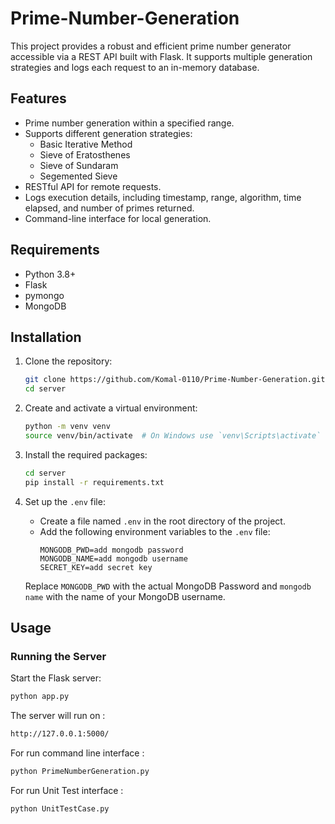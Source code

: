 # Prime-Number-Generation
This project provides a robust and efficient prime number generator accessible via a REST API built with Flask. It supports multiple generation strategies and logs each request to an in-memory database.

## Features

- Prime number generation within a specified range.
- Supports different generation strategies:
  - Basic Iterative Method
  - Sieve of Eratosthenes
  - Sieve of Sundaram
  - Segemented Sieve
- RESTful API for remote requests.
- Logs execution details, including timestamp, range, algorithm, time elapsed, and number of primes returned.
- Command-line interface for local generation.

## Requirements

- Python 3.8+
- Flask
- pymongo
- MongoDB

## Installation

1. Clone the repository:
    ```bash
    git clone https://github.com/Komal-0110/Prime-Number-Generation.git
    cd server
    ```

2. Create and activate a virtual environment:
    ```bash
    python -m venv venv
    source venv/bin/activate  # On Windows use `venv\Scripts\activate`
    ```

3. Install the required packages:
    ```bash
    cd server
    pip install -r requirements.txt
    ```
4. Set up the `.env` file:
    - Create a file named `.env` in the root directory of the project.
    - Add the following environment variables to the `.env` file:
      ```
      MONGODB_PWD=add mongodb password
      MONGODB_NAME=add mongodb username
      SECRET_KEY=add secret key
      ```

    Replace `MONGODB_PWD` with the actual MongoDB Password and `mongodb name` with the name of your MongoDB username.

## Usage

### Running the Server

Start the Flask server:
```bash
python app.py
```

The server will run on : 
```bash
http://127.0.0.1:5000/
```

For run command line interface : 
```bash
python PrimeNumberGeneration.py
```

For run Unit Test interface : 
```bash
python UnitTestCase.py
```
